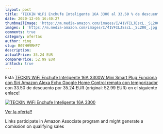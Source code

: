 ```yaml
---
layout: post
title: 'TECKIN WiFi Enchufe Inteligente 16A 3300 al 33.50 % de descuento'
date: 2020-12-05 16:40:27
thumbnailImage: 'https://m.media-amazon.com/images/I/41VFILJEscL._SL200_.jpg'
images: [ 'https://m.media-amazon.com/images/I/41VFILJEscL._SL200_.jpg' ]
comments: true
category: ofertas
author: ring
slug: B07HH9RHF7
description:
actualPrice: 35.24 EUR
comparePrice: 52.99 EUR
inStock: true
---
```


Está [TECKIN WiFi Enchufe Inteligente 16A 3300W Mini Smart Plug Funciona con Siri Amazon Alexa Echo  Google Home  Control remoto con temporizador](https://www.amazon.es/dp/B07HH9RHF7/?tag=tolees-21) con 33.50 de descuento por 35.24 EUR (original: 52.99 EUR) en el siguiente enlace!

[![TECKIN WiFi Enchufe Inteligente 16A 3300](https://m.media-amazon.com/images/I/41VFILJEscL._SL200_.jpg)](https://www.amazon.es/dp/B07HH9RHF7/?tag=tolees-21)

[Ver la oferta!!](https://www.amazon.es/dp/B07HH9RHF7/?tag=tolees-21)

Links participate in Amazon Associate program and might generate a comission on qualifying sales



